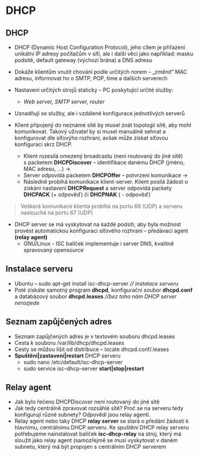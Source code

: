 # DHCP

## DHCP
- DHCP (Dynamic Host Configuration Protocol), jeho cílem je přiřazení unikátní IP adresy počítačům v síťi, ale i další věci jako například: masku podsítě, default gateway (výchozí brána) a DNS adresu
- Dokáže klientům vnutit chování podle určitých norem – „změnit“ MAC adresu, informovat ho o SMTP, POP, time a dalších serverech
- Nastavení určitých strojů staticky – PC poskytující určité služby:
  - *Web server, SMTP server, router*
- Usnadňují se služby, ale i vzdálené konfigurace jednotlivých serverů

- Klient připojený do neznámé sítě by musel znát topologii sítě, aby mohl komunikovat. Takový uživatel by si musel manuálně sehnat a konfigurovat dle síťovýho rozhraní, avšak může získat síťovou konfiguraci skrz DHCP. 
  - Klient rozesílá omezený broadcastu (není routovaný do jiné sítě) s packetem **DHCPDiscover** – identifikace danému DHCP (jméno, MAC adresu, …) ->
  - Server odpovídá packetem **DHCPOffer** – potvrzení komunikace ->
  - Následně probíhá komunikace klient-server. Klient posílá žádost o získáni nastavení **DHCPRequest** a server odpovídá packety **DHCPACK** (+ odpověď) či **DHCPNAK** ( - odpověď)
> Veškerá komunikace klienta probíhá na portu 68 (UDP) a serveru naslouchá na portu 67 (UDP)

- DHCP server se má vyskytovat na každé podsíti, aby byla možnost provést automatickou konfiguraci síťového rozhraní – předávací agent **(relay agent)**
  - GNU/Linux - ISC balíček implementuje i server DNS, kvalitně spravovaný opensource

## Instalace serveru
- Ubuntu – sudo apt-get install isc-dhcp-server *// instalace serveru*
- Poté získáte samotný program **dhcpd**, konfigurační soubor **dhcpd.conf** a databázový soubor **dhcpd.leases** *//bez toho nám DHCP server nerozjede*

## Seznam zapůjčených adres
- Seznam zapůjčených adres je v textovém souboru dhcpd.leases
- Cesta k souboru /var/lib/dhcp/dhcpd.leases
- Cesty se můžou lišit od distribuce – locate dhcpd.conf/.leases
- **Spuštění|zastavení|restart** DHCP serveru
  - sudo nano /etc/default/isc-dhcp-server
  - sudo service isc-dhcp-server **start|stop|restart**

## Relay agent
- Jak bylo řečeno DHCPDiscover není routovaný do jiné sítě
- Jak tedy centrálně zpravovat rozsáhlé sítě? Proč se na serveru tedy konfigurují různé subnety? Odpovědí jsou relay agenti.
- Relay agent nebo taky DHCP **relay server** se stará o předání žádosti k hlavnímu, centrálnímu DHCP serveru. Ke spuštění DHCP relay serveru potřebujeme nainstalovat balíček **isc-dhcp-relay** na stroj, který má sloužit jako relay agent (samozřejmě se musí vyskytovat v daném subnetu, který má být propojen s centrálním DHCP serverem
